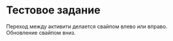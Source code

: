 # Тестовое задание
Переход между активити делается свайпом влево или вправо. Обновление свайпом вниз.
